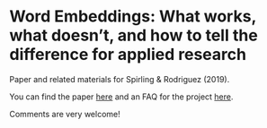 # Word Embeddings: What works, what doesn’t, and how to tell the difference for applied research

Paper and related materials for Spirling & Rodriguez (2019).

You can find the paper [here](https://github.com/ArthurSpirling/EmbeddingsPaper/blob/master/Paper/Embeddings_SpirlingRodriguez.pdf) and an FAQ for the project [here](https://github.com/ArthurSpirling/EmbeddingsPaper/blob/master/Project_FAQ/faq.md).

Comments are very welcome! 
